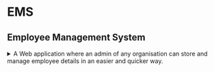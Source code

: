 # EMS
## Employee Management System

<details>
  <summary>A Web application where an admin of any organisation can store and manage employee details in an easier and quicker way.</summary>
</details>


